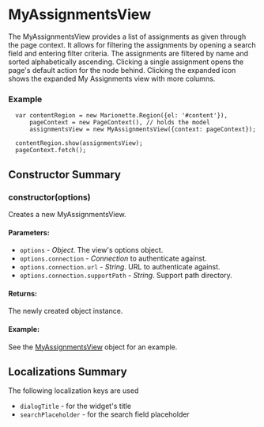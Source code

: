 # MyAssignmentsView

The MyAssignmentsView provides a list of assignments as given through the page context. 
It allows for filtering the assignments by opening a search field and entering filter criteria. 
The assignments are filtered by name and sorted alphabetically ascending. Clicking a single assignment 
opens the page's default action for the node behind. Clicking the expanded icon shows the expanded 
My Assignments view with more columns.


### Example

      var contentRegion = new Marionette.Region({el: '#content'}),
          pageContext = new PageContext(), // holds the model
          assignmentsView = new MyAssignmentsView({context: pageContext});

      contentRegion.show(assignmentsView);
      pageContext.fetch();

## Constructor Summary

### constructor(options)

  Creates a new MyAssignmentsView.

#### Parameters:
* `options` - *Object*. The view's options object.
* `options.connection` - *Connection* to authenticate against.
* `options.connection.url` - *String*. URL to authenticate against.
* `options.connection.supportPath` - *String*. Support path directory.

#### Returns:

  The newly created object instance.

#### Example:

  See the [MyAssignmentsView](#) object for an example.

## Localizations Summary

The following localization keys are used

* `dialogTitle` -  for the widget's title
* `searchPlaceholder` - for the search field placeholder


